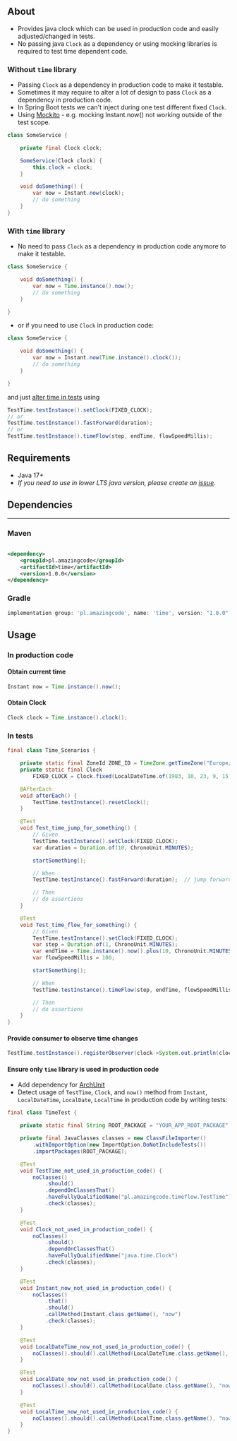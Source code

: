 ## About

- Provides java clock which can be used in production code and easily adjusted/changed in tests.
- No passing java `Clock` as a dependency or using mocking libraries is required to test time dependent code.

### Without `time` library

- Passing `Clock` as a dependency in production code to make it testable.
- Sometimes it may require to alter a lot of design to pass `Clock` as a dependency in production code.
- In Spring Boot tests we can't inject during one test different fixed `Clock`.
- Using [Mockito](https://site.mockito.org/) - e.g. mocking Instant.now() not working outside of the test scope.

```java
class SomeService {

    private final Clock clock;

    SomeService(Clock clock) {
        this.clock = clock;
    }

    void doSomething() {
        var now = Instant.now(clock);
        // do something
    }
}
```

### With `time` library

- No need to pass `Clock` as a dependency in production code anymore to make it testable.

```java
class SomeService {

    void doSomething() {
        var now = Time.instance().now();
        // do something
    }

}
```

- or if you need to use `Clock` in production code:

```java
class SomeService {

    void doSomething() {
        var now = Instant.now(Time.instance().clock());
        // do something
    }

}
```

and just [alter time in tests](#in-tests) using

```java
TestTime.testInstance().setClock(FIXED_CLOCK);
// or
TestTime.testInstance().fastForward(duration);
// or
TestTime.testInstance().timeFlow(step, endTime, flowSpeedMillis);
```


## Requirements

- Java 17+
- _If you need to use in lower LTS java version, please create an [issue](https://github.com/stawirej/time/issues)._

## Dependencies


---

### Maven

```xml 

<dependency>
    <groupId>pl.amazingcode</groupId>
    <artifactId>time</artifactId>
    <version>1.0.0</version>
</dependency>
```

### Gradle

```groovy
implementation group: 'pl.amazingcode', name: 'time', version: "1.0.0"
```

## Usage

### In production code

#### Obtain current time

```java
Instant now = Time.instance().now();
```

#### Obtain Clock

```java
Clock clock = Time.instance().clock();
```

### In tests

```java
final class Time_Scenarios {

    private static final ZoneId ZONE_ID = TimeZone.getTimeZone("Europe/Warsaw").toZoneId();
    private static final Clock
        FIXED_CLOCK = Clock.fixed(LocalDateTime.of(1983, 10, 23, 9, 15).atZone(ZONE_ID).toInstant(), ZONE_ID);

    @AfterEach
    void afterEach() {
        TestTime.testInstance().resetClock();
    }

    @Test
    void Test_time_jump_for_something() {
        // Given
        TestTime.testInstance().setClock(FIXED_CLOCK);
        var duration = Duration.of(10, ChronoUnit.MINUTES);

        startSomething();

        // When
        TestTime.testInstance().fastForward(duration);  // jump forward 10 minutes

        // Then
        // do assertions
    }

    @Test
    void Test_time_flow_for_something() {
        // Given
        TestTime.testInstance().setClock(FIXED_CLOCK);
        var step = Duration.of(1, ChronoUnit.MINUTES);
        var endTime = Time.instance().now().plus(10, ChronoUnit.MINUTES);
        var flowSpeedMillis = 100;

        startSomething();

        // When
        TestTime.testInstance().timeFlow(step, endTime, flowSpeedMillis); // simulate speed up time flow with given step 

        // Then
        // do assertions
    }
}
```

#### Provide consumer to observe time changes

```java
TestTime.testInstance().registerObserver(clock->System.out.println(clock.instant().toString()));
```

#### Ensure only `time` library is used in production code

- Add dependency for [ArchUnit](https://www.archunit.org/)
- Detect usage of `TestTime`, `Clock`, and `now()` method from `Instant`, `LocalDateTime`, `LocalDate`, `LocalTime` in production code by writing tests:

```java
final class TimeTest {

    private static final String ROOT_PACKAGE = "YOUR_APP_ROOT_PACKAGE";

    private final JavaClasses classes = new ClassFileImporter()
        .withImportOption(new ImportOption.DoNotIncludeTests())
        .importPackages(ROOT_PACKAGE);

    @Test
    void TestTime_not_used_in_production_code() {
        noClasses()
            .should()
            .dependOnClassesThat()
            .haveFullyQualifiedName("pl.amazingcode.timeflow.TestTime")
            .check(classes);
    }

    @Test
    void Clock_not_used_in_production_code() {
        noClasses()
            .should()
            .dependOnClassesThat()
            .haveFullyQualifiedName("java.time.Clock")
            .check(classes);
    }

    @Test
    void Instant_now_not_used_in_production_code() {
        noClasses()
            .that()
            .should()
            .callMethod(Instant.class.getName(), "now")
            .check(classes);
    }

    @Test
    void LocalDateTime_now_not_used_in_production_code() {
        noClasses().should().callMethod(LocalDateTime.class.getName(), "now").check(classes);
    }

    @Test
    void LocalDate_now_not_used_in_production_code() {
        noClasses().should().callMethod(LocalDate.class.getName(), "now").check(classes);
    }

    @Test
    void LocalTime_now_not_used_in_production_code() {
        noClasses().should().callMethod(LocalTime.class.getName(), "now").check(classes);
    }
}
```
